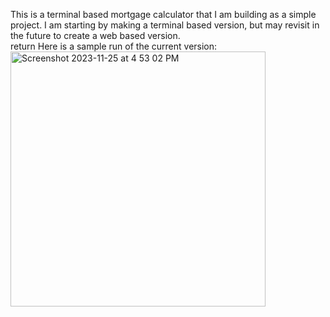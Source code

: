 This is a terminal based mortgage calculator that I am building as a simple project. I am starting by making a terminal based version, but may revisit in the future to create a web based version. <br>   return
Here is a sample run of the current version:
<img width="408" alt="Screenshot 2023-11-25 at 4 53 02 PM" src="https://github.com/EthanPope07/MortgageCalculator/assets/64807802/6e6ae127-c959-46fe-9314-9bee85bbd15f">
